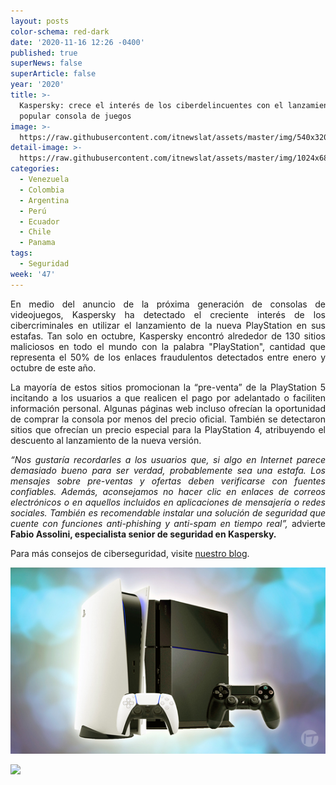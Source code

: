 ```yaml
---
layout: posts
color-schema: red-dark
date: '2020-11-16 12:26 -0400'
published: true
superNews: false
superArticle: false
year: '2020'
title: >-
  Kaspersky: crece el interés de los ciberdelincuentes con el lanzamiento de una
  popular consola de juegos
image: >-
  https://raw.githubusercontent.com/itnewslat/assets/master/img/540x320/SONY-PS5-p.jpg
detail-image: >-
  https://raw.githubusercontent.com/itnewslat/assets/master/img/1024x680/SONY-PS5-g.jpg
categories:
  - Venezuela
  - Colombia
  - Argentina
  - Perú
  - Ecuador
  - Chile
  - Panama
tags:
  - Seguridad
week: '47'
---
```


<p style="text-align: justify;">En medio del anuncio de la próxima generación de consolas de videojuegos, Kaspersky ha detectado el creciente interés de los cibercriminales en utilizar el lanzamiento de la nueva PlayStation en sus estafas. Tan solo en octubre, Kaspersky encontró alrededor de 130 sitios maliciosos en todo el mundo con la palabra "PlayStation", cantidad que representa el 50% de los enlaces fraudulentos detectados entre enero y octubre de este año.</p>
<p style="text-align: justify;">La mayoría de estos sitios promocionan la “pre-venta” de la PlayStation 5 incitando a los usuarios a que realicen el pago por adelantado o faciliten información personal. Algunas páginas web incluso ofrecían la oportunidad de comprar la consola por menos del precio oficial. También se detectaron sitios que ofrecían un precio especial para la PlayStation 4, atribuyendo el descuento al lanzamiento de la nueva versión.</p>
<p style="text-align: justify;"><em>“Nos gustaría recordarles a los usuarios que, si algo en Internet parece demasiado bueno para ser verdad, probablemente sea una estafa. Los mensajes sobre pre-ventas y ofertas deben verificarse con fuentes confiables. Además, aconsejamos no hacer clic en enlaces de correos electrónicos o en aquellos incluidos en aplicaciones de mensajería o redes sociales. También es recomendable instalar una solución de seguridad que cuente con funciones anti-phishing y anti-spam en tiempo real”,</em> advierte <strong>Fabio Assolini, especialista senior de seguridad en Kaspersky.</strong></p>
<p style="text-align: justify;">Para más consejos de ciberseguridad, visite <a href="http://latam.kaspersky.com/blog">nuestro blog</a>.</p>

![](https://raw.githubusercontent.com/itnewslat/assets/master/img/540x320/SONY-PS5-p.jpg)

<img src="https://tracker.metricool.com/c3po.jpg?hash=56f88a41e39ab42c063cc51676587a04"/>